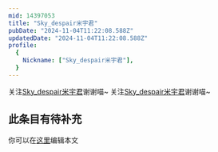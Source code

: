 ```yaml
---
mid: 14397053
title: "Sky_despair米宇君"
pubDate: "2024-11-04T11:22:08.588Z"
updatedDate: "2024-11-04T11:22:08.588Z"
profile:
  {
    Nickname: ["Sky_despair米宇君"],
  }
---
```


关注[Sky_despair米宇君](https://space.bilibili.com/14397053)谢谢喵~ 关注[Sky_despair米宇君](https://space.bilibili.com/14397053)谢谢喵~

## 此条目有待补充
你可以在[这里](https://github.com/Yuhanawa/VTuber.ICU-Content/edit/master/v/Sky_despair米宇君/index.md)编辑本文
